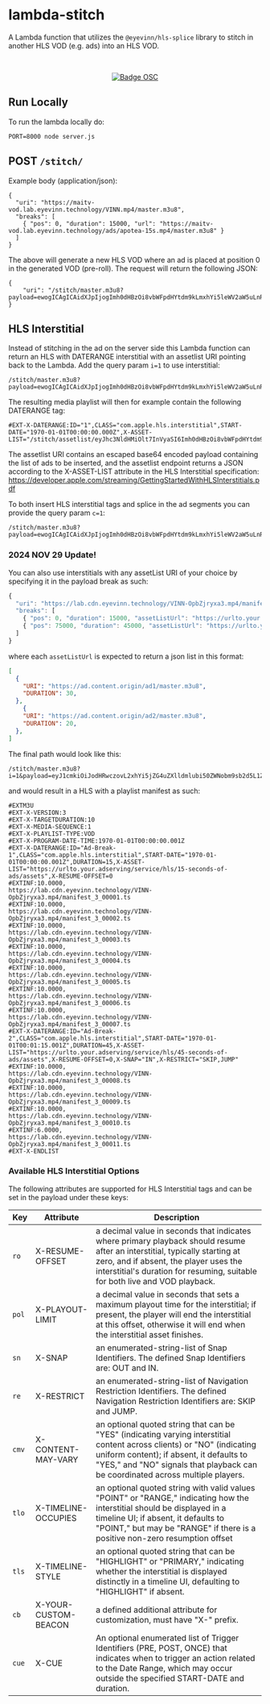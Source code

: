 # lambda-stitch

A Lambda function that utilizes the `@eyevinn/hls-splice` library to stitch in another HLS VOD (e.g. ads) into an HLS VOD.

<br/>

<div align="center">

[![Badge OSC](https://img.shields.io/badge/Evaluate-24243B?style=for-the-badge&logo=data:image/svg+xml;base64,PHN2ZyB3aWR0aD0iMjQiIGhlaWdodD0iMjQiIHZpZXdCb3g9IjAgMCAyNCAyNCIgZmlsbD0ibm9uZSIgeG1sbnM9Imh0dHA6Ly93d3cudzMub3JnLzIwMDAvc3ZnIj4KPGNpcmNsZSBjeD0iMTIiIGN5PSIxMiIgcj0iMTIiIGZpbGw9InVybCgjcGFpbnQwX2xpbmVhcl8yODIxXzMxNjcyKSIvPgo8Y2lyY2xlIGN4PSIxMiIgY3k9IjEyIiByPSI3IiBzdHJva2U9ImJsYWNrIiBzdHJva2Utd2lkdGg9IjIiLz4KPGRlZnM%2BCjxsaW5lYXJHcmFkaWVudCBpZD0icGFpbnQwX2xpbmVhcl8yODIxXzMxNjcyIiB4MT0iMTIiIHkxPSIwIiB4Mj0iMTIiIHkyPSIyNCIgZ3JhZGllbnRVbml0cz0idXNlclNwYWNlT25Vc2UiPgo8c3RvcCBzdG9wLWNvbG9yPSIjQzE4M0ZGIi8%2BCjxzdG9wIG9mZnNldD0iMSIgc3RvcC1jb2xvcj0iIzREQzlGRiIvPgo8L2xpbmVhckdyYWRpZW50Pgo8L2RlZnM%2BCjwvc3ZnPgo%3D)](https://app.osaas.io/browse/eyevinn-lambda-stitch)

</div>

## Run Locally
To run the lambda locally do:
```
PORT=8000 node server.js
```

## POST `/stitch/`

Example body (application/json):

```
{
  "uri": "https://maitv-vod.lab.eyevinn.technology/VINN.mp4/master.m3u8",
  "breaks": [
    { "pos": 0, "duration": 15000, "url": "https://maitv-vod.lab.eyevinn.technology/ads/apotea-15s.mp4/master.m3u8" }
  ]
}
```

The above will generate a new HLS VOD where an ad is placed at position 0 in the generated VOD (pre-roll). The request will return the following JSON:

```
{
    "uri": "/stitch/master.m3u8?payload=ewogICAgICAidXJpIjogImh0dHBzOi8vbWFpdHYtdm9kLmxhYi5leWV2aW5uLnRlY2hub2xvZ3kvVklOTi5tcDQvbWFzdGVyLm0zdTgiLAogICAgICAiYnJlYWtzIjogWwogICAgICAgIHsgInBvcyI6IDAsICJkdXJhdGlvbiI6IDE1MDAwLCAidXJsIjogImh0dHBzOi8vbWFpdHYtdm9kLmxhYi5leWV2aW5uLnRlY2hub2xvZ3kvYWRzL2Fwb3RlYS0xNXMubXA0L21hc3Rlci5tM3U4IiB9CiAgICAgIF0KfQ=="
}
```


## HLS Interstitial

Instead of stitching in the ad on the server side this Lambda function can return an HLS with DATERANGE interstitial with an assetlist URI pointing back to the Lambda. Add the query param `i=1` to use interstitial:

```
/stitch/master.m3u8?payload=ewogICAgICAidXJpIjogImh0dHBzOi8vbWFpdHYtdm9kLmxhYi5leWV2aW5uLnRlY2hub2xvZ3kvVklOTi5tcDQvbWFzdGVyLm0zdTgiLAogICAgICAiYnJlYWtzIjogWwogICAgICAgIHsgInBvcyI6IDAsICJkdXJhdGlvbiI6IDE1MDAwLCAidXJsIjogImh0dHBzOi8vbWFpdHYtdm9kLmxhYi5leWV2aW5uLnRlY2hub2xvZ3kvYWRzL2Fwb3RlYS0xNXMubXA0L21hc3Rlci5tM3U4IiB9CiAgICAgIF0KfQ==&i=1
```

The resulting media playlist will then for example contain the following DATERANGE tag:

```
#EXT-X-DATERANGE:ID="1",CLASS="com.apple.hls.interstitial",START-DATE="1970-01-01T00:00:00.000Z",X-ASSET-LIST="/stitch/assetlist/eyJhc3NldHMiOlt7InVyaSI6Imh0dHBzOi8vbWFpdHYtdm9kLmxhYi5leWV2aW5uLnRlY2hub2xvZ3kvYWRzL2Fwb3RlYS0xNXMubXA0L21hc3Rlci5tM3U4IiwiZHVyIjoxNX1dfQ%3D%3D"
```

The assetlist URI contains an escaped base64 encoded payload containing the list of ads to be inserted, and the assetlist endpoint returns a JSON according to the X-ASSET-LIST attribute in the HLS Interstitial specification: https://developer.apple.com/streaming/GettingStartedWithHLSInterstitials.pdf

To both insert HLS interstitial tags and splice in the ad segments you can provide the query param `c=1`:

```
/stitch/master.m3u8?payload=ewogICAgICAidXJpIjogImh0dHBzOi8vbWFpdHYtdm9kLmxhYi5leWV2aW5uLnRlY2hub2xvZ3kvVklOTi5tcDQvbWFzdGVyLm0zdTgiLAogICAgICAiYnJlYWtzIjogWwogICAgICAgIHsgInBvcyI6IDAsICJkdXJhdGlvbiI6IDE1MDAwLCAidXJsIjogImh0dHBzOi8vbWFpdHYtdm9kLmxhYi5leWV2aW5uLnRlY2hub2xvZ3kvYWRzL2Fwb3RlYS0xNXMubXA0L21hc3Rlci5tM3U4IiB9CiAgICAgIF0KfQ==&c=1
```

### 2024 NOV 29 Update! 
You can also use interstitials with any assetList URI of your choice by specifying it in the payload break as such:
```js
{
  "uri": "https://lab.cdn.eyevinn.technology/VINN-OpbZjryxa3.mp4/manifest.m3u8", // SOURCE VOD ASSET
  "breaks": [
    { "pos": 0, "duration": 15000, "assetListUrl": "https://urlto.your.adserving/service/hls/15-seconds-of-ads/assets"},
    { "pos": 75000, "duration": 45000, "assetListUrl": "https://urlto.your.adserving/service/hls/45-seconds-of-ads/assets", "sn": "IN", "re":"SKIP,JUMP"}
  ]
}
```
where each `assetListUrl` is expected to return a json list in this format:
```json
[
  {
    "URI": "https://ad.content.origin/ad1/master.m3u8",
    "DURATION": 30,
  },
    {
    "URI": "https://ad.content.origin/ad2/master.m3u8",
    "DURATION": 20,
  },
]
```

The final path would look like this:
```
/stitch/master.m3u8?i=1&payload=eyJ1cmkiOiJodHRwczovL2xhYi5jZG4uZXlldmlubi50ZWNobm9sb2d5L1ZJTk4tT3BiWmpyeXhhMy5tcDQvbWFuaWZlc3QubTN1OCIsImJyZWFrcyI6W3sicG9zIjowLCJkdXJhdGlvbiI6MTUwMDAsImFzc2V0TGlzdFVybCI6Imh0dHBzOi8vdXJsdG8ueW91ci5hZHNlcnZpbmcvc2VydmljZS9obHMvMTUtc2Vjb25kcy1vZi1hZHMvYXNzZXRzIn0seyJwb3MiOjc1MDAwLCJkdXJhdGlvbiI6NDUwMDAsImFzc2V0TGlzdFVybCI6Imh0dHBzOi8vdXJsdG8ueW91ci5hZHNlcnZpbmcvc2VydmljZS9obHMvNDUtc2Vjb25kcy1vZi1hZHMvYXNzZXRzIiwic24iOiJJTiIsInJlIjoiU0tJUCxKVU1QIn1dfQ
```
and would result in a HLS with a playlist manifest as such:
```m3u8
#EXTM3U
#EXT-X-VERSION:3
#EXT-X-TARGETDURATION:10
#EXT-X-MEDIA-SEQUENCE:1
#EXT-X-PLAYLIST-TYPE:VOD
#EXT-X-PROGRAM-DATE-TIME:1970-01-01T00:00:00.001Z
#EXT-X-DATERANGE:ID="Ad-Break-1",CLASS="com.apple.hls.interstitial",START-DATE="1970-01-01T00:00:00.001Z",DURATION=15,X-ASSET-LIST="https://urlto.your.adserving/service/hls/15-seconds-of-ads/assets",X-RESUME-OFFSET=0
#EXTINF:10.0000,
https://lab.cdn.eyevinn.technology/VINN-OpbZjryxa3.mp4/manifest_3_00001.ts
#EXTINF:10.0000,
https://lab.cdn.eyevinn.technology/VINN-OpbZjryxa3.mp4/manifest_3_00002.ts
#EXTINF:10.0000,
https://lab.cdn.eyevinn.technology/VINN-OpbZjryxa3.mp4/manifest_3_00003.ts
#EXTINF:10.0000,
https://lab.cdn.eyevinn.technology/VINN-OpbZjryxa3.mp4/manifest_3_00004.ts
#EXTINF:10.0000,
https://lab.cdn.eyevinn.technology/VINN-OpbZjryxa3.mp4/manifest_3_00005.ts
#EXTINF:10.0000,
https://lab.cdn.eyevinn.technology/VINN-OpbZjryxa3.mp4/manifest_3_00006.ts
#EXTINF:10.0000,
https://lab.cdn.eyevinn.technology/VINN-OpbZjryxa3.mp4/manifest_3_00007.ts
#EXT-X-DATERANGE:ID="Ad-Break-2",CLASS="com.apple.hls.interstitial",START-DATE="1970-01-01T00:01:15.001Z",DURATION=45,X-ASSET-LIST="https://urlto.your.adserving/service/hls/45-seconds-of-ads/assets",X-RESUME-OFFSET=0,X-SNAP="IN",X-RESTRICT="SKIP,JUMP"
#EXTINF:10.0000,
https://lab.cdn.eyevinn.technology/VINN-OpbZjryxa3.mp4/manifest_3_00008.ts
#EXTINF:10.0000,
https://lab.cdn.eyevinn.technology/VINN-OpbZjryxa3.mp4/manifest_3_00009.ts
#EXTINF:10.0000,
https://lab.cdn.eyevinn.technology/VINN-OpbZjryxa3.mp4/manifest_3_00010.ts
#EXTINF:6.0000,
https://lab.cdn.eyevinn.technology/VINN-OpbZjryxa3.mp4/manifest_3_00011.ts
#EXT-X-ENDLIST
```
### Available HLS Interstitial Options
The following attributes are supported for HLS Interstitial tags and can be set in the payload under these keys:

| Key         | Attribute     | Description                          |
|-------------|---------------|--------------------------------------|
| `ro` | X-RESUME-OFFSET | a decimal value in seconds that indicates where primary playback should resume after an interstitial, typically starting at zero, and if absent, the player uses the interstitial's duration for resuming, suitable for both live and VOD playback.   |
| `pol`     | X-PLAYOUT-LIMIT | a decimal value in seconds that sets a maximum playout time for the interstitial; if present, the player will end the interstitial at this offset, otherwise it will end when the interstitial asset finishes. |
| `sn`  | X-SNAP | an enumerated-string-list of Snap Identifiers. The defined Snap Identifiers are: OUT and IN. |
| `re` | X-RESTRICT |  an enumerated-string-list of Navigation Restriction Identifiers. The defined Navigation Restriction Identifiers are: SKIP and JUMP. |
| `cmv`  | X-CONTENT-MAY-VARY | an optional quoted string that can be "YES" (indicating varying interstitial content across clients) or "NO" (indicating uniform content); if absent, it defaults to "YES," and "NO" signals that playback can be coordinated across multiple players. |
| `tlo`  | X-TIMELINE-OCCUPIES | an optional quoted string with valid values "POINT" or "RANGE," indicating how the interstitial should be displayed in a timeline UI; if absent, it defaults to "POINT," but may be "RANGE" if there is a positive non-zero resumption offset |
| `tls`  | X-TIMELINE-STYLE | an optional quoted string that can be "HIGHLIGHT" or "PRIMARY," indicating whether the interstitial is displayed distinctly in a timeline UI, defaulting to "HIGHLIGHT" if absent. |
| `cb`  | X-YOUR-CUSTOM-BEACON | a defined additional attribute for customization, must have "X-" prefix. |
| `cue`  | X-CUE | An optional enumerated list of Trigger Identifiers (PRE, POST, ONCE) that indicates when to trigger an action related to the Date Range, which may occur outside the specified START-DATE and duration. |
